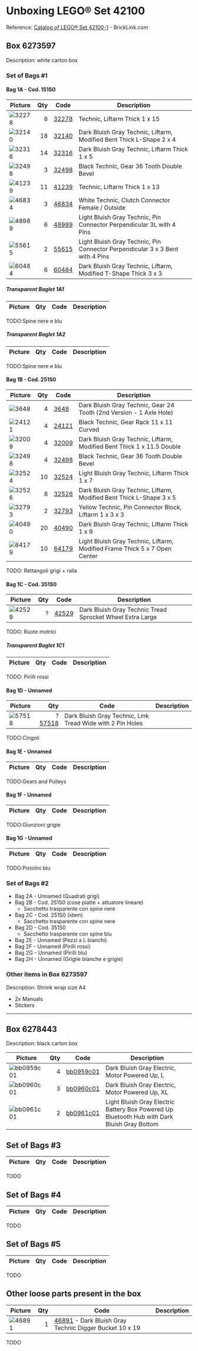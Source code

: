 # Unboxing LEGO&reg; Set 42100

Reference: [Catalog of LEGO&reg; Set 42100-1](https://www.bricklink.com/catalogItemInv.asp?S=42100-1) - BrickLink.com

<!-- (2022-02-16 22:00 CET) -->

## Box 6273597

Description: white carton box

### Set of Bags #1

#### Bag 1A - Cod. 151S0

Picture | Qty | Code | Description
--------|----:|------|--------------
![32278](https://img.bricklink.com/ItemImage/PN/86/32278.png) | 8 | [32278](https://www.bricklink.com/v2/catalog/catalogitem.page?P=32278&idColor=86#T=C&C=86) | Technic, Liftarm Thick 1 x 15
![32140](https://img.bricklink.com/P/85/32140.jpg) | 18 | [32140](https://www.bricklink.com/v2/catalog/catalogitem.page?P=32140&idColor=85) | Dark Bluish Gray Technic, Liftarm, Modified Bent Thick L-Shape 2 x 4
![32316](https://img.bricklink.com/P/85/32316.jpg) | 14 | [32316](https://www.bricklink.com/v2/catalog/catalogitem.page?P=32316&idColor=85) | Dark Bluish Gray Technic, Liftarm Thick 1 x 5
![32498](https://img.bricklink.com/P/11/32498.jpg) | 3 | [32498](https://www.bricklink.com/v2/catalog/catalogitem.page?P=32498&idColor=11) | Black Technic, Gear 36 Tooth Double Bevel
![41239](https://img.bricklink.com/ItemImage/PN/85/41239.png) | 11 | [41239](https://www.bricklink.com/v2/catalog/catalogitem.page?P=41239&idColor=85#T=C&C=85) | Technic, Liftarm Thick 1 x 13
![46834](https://img.bricklink.com/P/1/46834.jpg) | 3 | [46834](https://www.bricklink.com/v2/catalog/catalogitem.page?P=46834&idColor=1) | White Technic, Clutch Connector Female / Outside
![48989](https://img.bricklink.com/P/86/48989.jpg) | 6 | [48989](https://www.bricklink.com/v2/catalog/catalogitem.page?P=48989&idColor=86) | Light Bluish Gray Technic, Pin Connector Perpendicular 3L with 4 Pins
![55615](https://img.bricklink.com/P/86/55615.jpg) | 2 | [55615](https://www.bricklink.com/v2/catalog/catalogitem.page?P=55615&idColor=86) | Light Bluish Gray Technic, Pin Connector Perpendicular 3 x 3 Bent with 4 Pins
![60484](https://img.bricklink.com/P/85/60484.jpg) | 6 | [60484](https://www.bricklink.com/v2/catalog/catalogitem.page?P=60484&idColor=85) | Dark Bluish Gray Technic, Liftarm, Modified T-Shape Thick 3 x 3

##### Transparent Baglet 1A1

Picture |  Qty | Code | Description
--------|-----:|------|---------------
TODO:Spine nere e blu

##### Transparent Baglet 1A2

Picture |  Qty | Code | Description
--------|-----:|------|---------------
TODO:Spine nere e blu

#### Bag 1B - Cod. 251S0

Picture |  Qty | Code | Description
--------|-----:|------|---------------
![3648](https://img.bricklink.com/P/85/3648.jpg) | 4 | [3648](https://www.bricklink.com/v2/catalog/catalogitem.page?P=3648&idColor=85) | Dark Bluish Gray Technic, Gear 24 Tooth (2nd Version - 1 Axle Hole)
![24121](https://img.bricklink.com/P/11/24121.jpg) | 4 | [24121](https://www.bricklink.com/v2/catalog/catalogitem.page?P=24121&idColor=11) | 	Black Technic, Gear Rack 11 x 11 Curved
![32009](https://img.bricklink.com/P/85/32009.jpg) | 4 | [32009](https://www.bricklink.com/v2/catalog/catalogitem.page?P=32009&idColor=85) | Dark Bluish Gray Technic, Liftarm, Modified Bent Thick 1 x 11.5 Double
![32498](https://img.bricklink.com/P/11/32498.jpg) | 4 | [32498](https://www.bricklink.com/v2/catalog/catalogitem.page?P=32498&idColor=11) | Black Technic, Gear 36 Tooth Double Bevel
![32524](https://img.bricklink.com/P/86/32524.jpg) | 10 | [32524](https://www.bricklink.com/v2/catalog/catalogitem.page?P=32524&idColor=86) | Light Bluish Gray Technic, Liftarm Thick 1 x 7
![32526](https://img.bricklink.com/P/85/32526.jpg) | 8 | [32526](https://www.bricklink.com/v2/catalog/catalogitem.page?P=32526&idColor=85) | Dark Bluish Gray Technic, Liftarm, Modified Bent Thick L-Shape 3 x 5
![32793](https://img.bricklink.com/P/3/39793.jpg) | 2 | [32793](https://www.bricklink.com/v2/catalog/catalogitem.page?P=39793&idColor=3) | Yellow Technic, Pin Connector Block, Liftarm 1 x 3 x 3
![40490](https://img.bricklink.com/P/85/40490.jpg) | 20 | [40490](https://www.bricklink.com/v2/catalog/catalogitem.page?P=40490&idColor=85) | Dark Bluish Gray Technic, Liftarm Thick 1 x 9
![64179](https://img.bricklink.com/P/86/64179.jpg) | 10 | [64179](https://www.bricklink.com/v2/catalog/catalogitem.page?P=64179&idColor=86) | Light Bluish Gray Technic, Liftarm, Modified Frame Thick 5 x 7 Open Center
TODO: Rettangoli grigi + ralla

#### Bag 1C - Cod. 351S0

Picture |  Qty | Code | Description
--------|-----:|------|---------------
![42529](https://img.bricklink.com/P/85/42529.jpg) | ? | [42529](https://www.bricklink.com/v2/catalog/catalogitem.page?P=42529&idColor=85) | Dark Bluish Gray Technic Tread Sprocket Wheel Extra Large
TODO: Ruote motrici

##### Transparent Baglet 1C1

Picture |  Qty | Code | Description
--------|-----:|------|---------------
TODO: Pirilli rossi

#### Bag 1D - Unnamed

Picture |  Qty | Code | Description
--------|-----:|------|---------------
![57518](https://img.bricklink.com/P/85/57518.jpg) | ? [57518](https://www.bricklink.com/v2/catalog/catalogitem.page?P=57518&idColor=85) | Dark Bluish Gray Technic, Link Tread Wide with 2 Pin Holes
TODO:Cingoli

#### Bag 1E - Unnamed

Picture |  Qty | Code | Description
--------|-----:|------|---------------
TODO:Gears and Pulleys

#### Bag 1F - Unnamed

Picture |  Qty | Code | Description
--------|-----:|------|---------------
TODO:Giunzioni grigie

#### Bag 1G - Unnamed

Picture |  Qty | Code | Description
--------|-----:|------|---------------
TODO:Pistolini blu


### Set of Bags #2

* Bag 2A - Unnamed (Quadrati grigi)
* Bag 2B - Cod. 251S0 (cose piatte + attuatore lineare)
  - Sacchetto trasparente con spine nere
* Bag 2C - Cod. 251S0 (idem)
  - Sacchetto trasparente con spine nere
* Bag 2D - Cod. 351S0
  - Sacchetto trasparente con spine blu
* Bag 2E - Unnamed (Pezzi a L bianchi)
* Bag 2F - Unnamed (Pirilli rossi)
* Bag 2G - Unnamed (Pirilli blu)
* Bag 2H - Unnamed (Griglie bianche e grigie)

### Other items in Box 6273597

Description: Shrink wrap size A4

* 2x Manuals
* Stickers

--------------

## Box 6278443

Description: black carton box

Picture |  Qty | Code | Description
--------|-----:|------|---------------
![bb0959c01](https://img.bricklink.com/P/85/bb0959c01.jpg) | 4 | [bb0959c01](https://www.bricklink.com/v2/catalog/catalogitem.page?P=bb0959c01&idColor=85) | Dark Bluish Gray Electric, Motor Powered Up, L
![bb0960c01](https://img.bricklink.com/P/85/bb0960c01.jpg) | 3 | [bb0960c01](https://www.bricklink.com/v2/catalog/catalogitem.page?P=bb0960c01&idColor=85) | Dark Bluish Gray Electric, Motor Powered Up, XL
![bb0961c01](https://img.bricklink.com/P/86/bb0961c01.jpg) | 2 | [bb0961c01](https://www.bricklink.com/v2/catalog/catalogitem.page?P=bb0961c01&idColor=86) | Light Bluish Gray Electric Battery Box Powered Up Bluetooth Hub with Dark Bluish Gray Bottom

## Set of Bags #3

Picture |  Qty | Code | Description
--------|-----:|------|---------------
TODO

## Set of Bags #4

Picture |  Qty | Code | Description
--------|-----:|------|---------------
TODO

## Set of Bags #5

Picture |  Qty | Code | Description
--------|-----:|------|---------------
TODO

## Other loose parts present in the box

Picture |  Qty | Code | Description
--------|-----:|------|---------------
![46891](https://img.bricklink.com/P/85/46891.jpg) | 1 | [46891](https://www.bricklink.com/v2/catalog/catalogitem.page?P=46891&idColor=85) - Dark Bluish Gray Technic Digger Bucket 10 x 19
TODO

<!-- EOF -->
